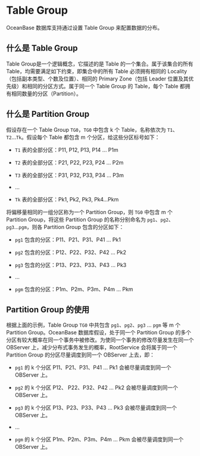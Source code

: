 # Table Group

OceanBase 数据库支持通过设置 Table Group 来配置数据的分布。

## 什么是 Table Group

Table Group是一个逻辑概念，它描述的是 Table 的一个集合。属于该集合的所有 Table，均需要满足如下约束，即集合中的所有 Table 必须拥有相同的 Locality（包括副本类型、个数及位置）、相同的 Primary Zone（包括 Leader 位置及其优先级）和相同的分区方式。属于同一个 Table Group 的 Table，每个 Table 都拥有相同数量的分区（Partition）。

## 什么是 Partition Group

假设存在一个 Table Group `TG0`，`TG0` 中包含 k 个 Table，名称依次为 `T1`、`T2`...`Tk`。假设每个 Table 都包含 m 个分区，给这些分区标号如下：

* `T1` 表的全部分区：P11, P12, P13, P14 ... P1m

* `T2` 表的全部分区：P21, P22, P23, P24 ... P2m

* `T3` 表的全部分区：P31, P32, P33, P34 ... P3m

* ...

* `Tk` 表的全部分区：Pk1, Pk2, Pk3, Pk4...Pkm

将偏移量相同的一组分区称为一个 Partition Group，则 `TG0` 中包含 m 个 Partition Group，将这些 Partition Group 的名称分别命名为 `pg1`、`pg2`、`pg3`...`pgm`，则各 Partition Group 包含的分区如下：

* `pg1` 包含的分区：P11、P21、P31、P41 ... Pk1

* `pg2` 包含的分区：P12、P22、P32、P42 ... Pk2

* `pg3` 包含的分区：P13、P23、P33、P43 ... Pk3

* ...

* `pgm` 包含的分区：P1m、P2m、P3m、P4m ... Pkm

## Partition Group 的使用

根据上面的示例，Table Group `TG0` 中共包含 `pg1`、`pg2`、`pg3` ... `pgm` 等 m 个 Partition Group。OceanBase 数据库假设，处于同一个 Partition Group 的多个分区有较大概率在同一个事务中被修改。为使同一个事务的修改尽量发生在同一个 OBServer 上，减少分布式事务发生的概率，RootService 会将属于同一个 Partition Group 的分区尽量调度到同一个 OBServer 上去，即：

* `pg1` 的 k 个分区 P11、P21、P31、P41 ... Pk1 会被尽量调度到同一个 OBServer 上。

* `pg2` 的 k 个分区 P12、 P22、P32、P42 ... Pk2 会被尽量调度到同一个 OBServer 上。

* `pg3` 的 k 个分区 P13、P23、P33、P43 ... Pk3 会被尽量调度到同一个 OBServer 上。

* ...

* `pgm` 的 k 个分区 P1m、P2m、P3m、P4m ... Pkm 会被尽量调度到同一个 OBServer 上。
